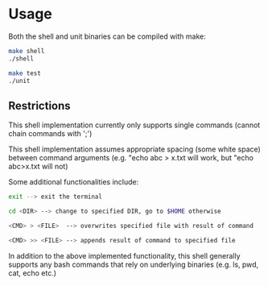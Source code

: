 # Usage #

Both the shell and unit binaries can be compiled with make:

```bash
make shell
./shell
```

```bash
make test
./unit
```

## Restrictions ##

This shell implementation currently only supports single commands (cannot chain commands with ';')

This shell implementation assumes appropriate spacing (some white space) between 
command arguments (e.g. "echo abc > x.txt will work, but "echo abc>x.txt will not)

Some additional functionalities include:

```bash
exit --> exit the terminal

cd <DIR> --> change to specified DIR, go to $HOME otherwise

<CMD> > <FILE>  --> overwrites specified file with result of command

<CMD> >> <FILE> --> appends result of command to specified file
```

In addition to the above implemented functionality, this shell generally supports any bash commands
that rely on underlying binaries (e.g. ls, pwd, cat, echo etc.)
